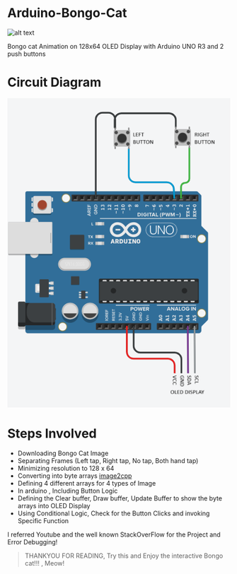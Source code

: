 # Arduino-Bongo-Cat
![alt text](https://media.tenor.com/fYg91qBpDdgAAAAi/bongo-cat-transparent.gif)

Bongo cat Animation on 128x64 OLED Display with Arduino UNO R3 and 2 push buttons

# Circuit Diagram

![Circuit](https://github.com/rith1x/arduino-bongo-cat/blob/390b5b8afe388b00daa378acd855a845ac66664a/Circuit%20Diagram.png)

# Steps Involved

- Downloading Bongo Cat Image
- Separating Frames (Left tap, Right tap, No tap, Both hand tap)
- Minimizing resolution to 128 x 64
- Converting into byte arrays [image2cpp](https://javl.github.io/image2cpp/)
- Defining 4 different arrays for 4 types of Image
- In arduino , Including Button Logic
- Defining the Clear buffer, Draw buffer, Update Buffer to show the byte arrays into OLED Display
- Using Conditional Logic, Check for the Button Clicks and invoking Specific Function

I referred Youtube and the well known StackOverFlow for the Project and Error Debugging!

> THANKYOU FOR READING, Try this and Enjoy the interactive Bongo cat!!! , Meow!
